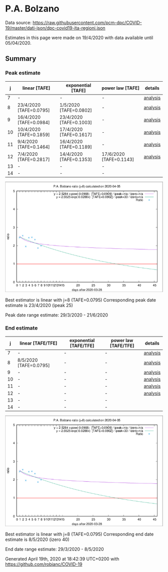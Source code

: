 # P.A. Bolzano


Data source: https://raw.githubusercontent.com/pcm-dpc/COVID-19/master/dati-json/dpc-covid19-ita-regioni.json

Estimates in this page were made on 19/4/2020 with data available until 05/04/2020.


## Summary 

### Peak estimate 
|j|linear [TAFE]|exponential [TAFE]|power law [TAFE]|details|
|---|----|-----------|---------|-------|
|7|-|-|-|[analysis](COVID-19_p.a._bolzano_j7_2020-04-05.md)|
|8|23/4/2020 [TAFE=0.0795]|1/5/2020 [TAFE=0.0802]|-|[analysis](COVID-19_p.a._bolzano_j8_2020-04-05.md)|
|9|16/4/2020 [TAFE=0.0984]|23/4/2020 [TAFE=0.1003]|-|[analysis](COVID-19_p.a._bolzano_j9_2020-04-05.md)|
|10|10/4/2020 [TAFE=0.1859]|17/4/2020 [TAFE=0.1617]|-|[analysis](COVID-19_p.a._bolzano_j10_2020-04-05.md)|
|11|9/4/2020 [TAFE=0.1464]|16/4/2020 [TAFE=0.1189]|-|[analysis](COVID-19_p.a._bolzano_j11_2020-04-05.md)|
|12|7/4/2020 [TAFE=0.2817]|14/4/2020 [TAFE=0.1353]|17/6/2020 [TAFE=0.1143]|[analysis](COVID-19_p.a._bolzano_j12_2020-04-05.md)|
|13|-|-|-||
|14|-|-|-||

![best peak estimate](COVID-19_p.a._bolzano_j8_2020-04-05.png)

Best estimator is linear with j=8 (TAFE=0.0795)
Corresponding peak date estimate is 23/4/2020 (ipeak 25)


Peak date range estimate: 29/3/2020 - 21/6/2020

### End estimate 
|j|linear [TAFE/TFE]|exponential [TAFE/TFE]|power law [TAFE/TFE]|details|
|---|----|-----------|---------|-------|
|7|-|-|-|[analysis](COVID-19_p.a._bolzano_j7_2020-04-05.md)|
|8|8/5/2020 [TAFE=0.0795]|-|-|[analysis](COVID-19_p.a._bolzano_j8_2020-04-05.md)|
|9|-|-|-|[analysis](COVID-19_p.a._bolzano_j9_2020-04-05.md)|
|10|-|-|-|[analysis](COVID-19_p.a._bolzano_j10_2020-04-05.md)|
|11|-|-|-|[analysis](COVID-19_p.a._bolzano_j11_2020-04-05.md)|
|12|-|-|-|[analysis](COVID-19_p.a._bolzano_j12_2020-04-05.md)|
|13|-|-|-||
|14|-|-|-||

![best zero estimate](COVID-19_p.a._bolzano_j8_2020-04-05.png)

Best estimator is linear with j=8 (TAFE=0.0795)
Corresponding end date estimate is 8/5/2020 (izero 40)


End date range estimate: 29/3/2020 - 8/5/2020

Generated April 19th, 2020 at 18:42:39 UTC+0200 with https://github.com/robianc/COVID-19
